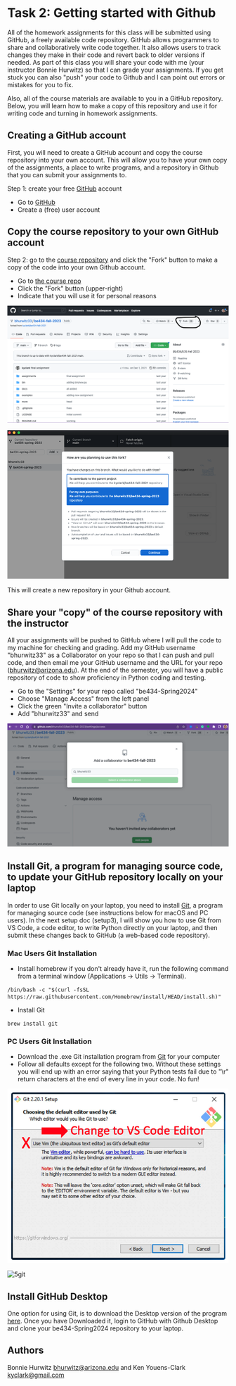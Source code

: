 # Task 2: Getting started with Github

All of the homework assignments for this class will be submitted using GitHub, a freely available code repository. GitHub allows programmers to share and collaboratively write code together. It also allows users to track changes they make in their code and revert back to older versions if needed. As part of this class you will share your code with me (your instructor Bonnie Hurwitz) so that I can grade your assignments. If you get stuck you can also "push" your code to Github and I can point out errors or mistakes for you to fix.

Also, all of the course materials are available to you in a GitHub repository. Below, you will learn how to make a copy of this repository and use it for writing code and turning in homework assignments.

## Creating a GitHub account

First, you will need to create a GitHub account and copy the course repository into your own account.
This will allow you to have your own copy of the assignments, a place to write programs, and a repository in Github that you can submit your assignments to.  

Step 1: create your free [GitHub](http://github.com) account 

* Go to [GitHub](http://github.com)
* Create a (free) user account

## Copy the course repository to your own GitHub account

Step 2: go to the [course repository](https://github.com/hurwitzlab/be434-Spring2024) and click the "Fork" button to make a copy of the code into your own Github account.

* Go to [the course repo](https://github.com/hurwitzlab/be434-Spring2024)
* Click the "Fork" button (upper-right)
* Indicate that you will use it for personal reasons

![1git](./images/1_github_repo_to_fork.png "Copying a repository")

![2git](./images/2_github_plan_for_fork.png "Plan for the copy")

This will create a new repository in your Github account. 

## Share your "copy" of the course repository with the instructor

All your assignments will be pushed to GitHub where I will pull the code to my machine for checking and grading. Add my GitHub username "bhurwitz33" as a Collaborator on your repo so that I can push and pull code, and then email me your GitHub username and the URL for your repo (bhurwitz@arizona.edu). At the end of the semester, you will have a public repository of code to show proficiency in Python coding and testing. 

* Go to the "Settings" for your repo called "be434-Spring2024"
* Choose "Manage Access" from the left panel
* Click the green "Invite a collaborator" button
* Add "bhurwitz33" and send

![3git](./images/3_github_add_a_collaborator.png "Share your repo with instructor")

## Install Git, a program for managing source code, to update your GitHub repository locally on your laptop

In order to use Git locally on your laptop, you need to install [Git](https://git-scm.com/), a program for managing source code (see instructions below for macOS and PC users). In the next setup doc (setup3), I will show you how to use Git from VS Code, a code editor, to write Python directly on your laptop, and then submit these changes back to GitHub (a web-based code repository).

### Mac Users Git Installation

* Install homebrew if you don't already have it, run the following command from a terminal window (Applications -> Utils -> Terminal).

```
/bin/bash -c "$(curl -fsSL https://raw.githubusercontent.com/Homebrew/install/HEAD/install.sh)"
```

* Install Git

```
brew install git
```

### PC Users Git Installation

* Download the .exe Git installation program from [Git](https://git-scm.com/) for your computer
* Follow all defaults except for the following two. Without these settings you will end up with an error saying that your Python tests fail due to "\r" return characters at the end of every line in your code. No fun!


![4git](./images/1_win_git_editor.png "Tell Git you would like to use VS code as your editor.")

![5git](./images/2_win_line_conv.png "Tell Git you want Check-out as is, commit Unix-style line endings.")


## Install GitHub Desktop
One option for using Git, is to download the Desktop version of the program [here](https://desktop.github.com/). Once you have Downloaded it, login to GitHub with Github Desktop and clone your be434-Spring2024 repository to your laptop.


## Authors

Bonnie Hurwitz <bhurwitz@arizona.edu> and Ken Youens-Clark <kyclark@gmail.com>